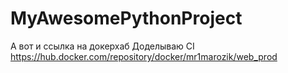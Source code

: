 # MyAwesomePythonProject
А вот и ссылка на докерхаб 
Доделываю CI
https://hub.docker.com/repository/docker/mr1marozik/web_prod
